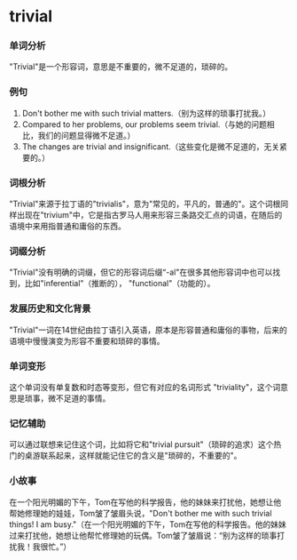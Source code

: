 # trivial

### 单词分析

  

"Trivial"是一个形容词，意思是不重要的，微不足道的，琐碎的。

  

### 例句

  

1.  Don't bother me with such trivial matters.（别为这样的琐事打扰我。）
2.  Compared to her problems, our problems seem trivial.（与她的问题相比，我们的问题显得微不足道。）
3.  The changes are trivial and insignificant.（这些变化是微不足道的，无关紧要的。）

  

### 词根分析

  

"Trivial"来源于拉丁语的"trivialis"，意为"常见的，平凡的，普通的"。这个词根同样出现在"trivium"中，它是指古罗马人用来形容三条路交汇点的词语，在随后的语境中来用指普通和庸俗的东西。

  

### 词缀分析

  

"Trivial"没有明确的词缀，但它的形容词后缀“-al"在很多其他形容词中也可以找到，比如"inferential"（推断的）， "functional"（功能的）。

  

### 发展历史和文化背景

  

"Trivial"一词在14世纪由拉丁语引入英语，原本是形容普通和庸俗的事物，后来的语境中慢慢演变为形容不重要和琐碎的事情。

  

### 单词变形

  

这个单词没有单复数和时态等变形，但它有对应的名词形式 "triviality"，这个词意思是琐事，微不足道的事情。

  

### 记忆辅助

  

可以通过联想来记住这个词，比如将它和"trivial pursuit"（琐碎的追求）这个热门的桌游联系起来，这样就能记住它的含义是"琐碎的，不重要的"。

  

### 小故事

  

在一个阳光明媚的下午，Tom在写他的科学报告，他的妹妹来打扰他，她想让他帮她修理她的娃娃，Tom皱了皱眉头说，"Don't bother me with such trivial things! I am busy."（在一个阳光明媚的下午，Tom在写他的科学报告。他的妹妹过来打扰他，她想让他帮忙修理她的玩偶。Tom皱了皱眉说：“别为这样的琐事打扰我！我很忙。”）
